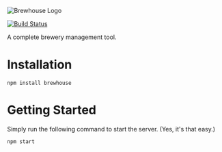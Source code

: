 ![Brewhouse Logo](https://clinch.github.io/brewhouse/brewhouse.png "Brewhouse")

[![Build Status](https://travis-ci.org/clinch/brewhouse.svg)](https://travis-ci.org/clinch/brewhouse)

A complete brewery management tool.

# Installation

```
npm install brewhouse
```

# Getting Started

Simply run the following command to start the server. (Yes, it's that easy.)

```
npm start
```